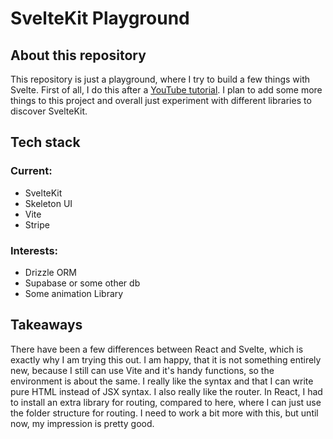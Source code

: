 # SvelteKit Playground

## About this repository

This repository is just a playground, where I try to build a few things with Svelte.
First of all, I do this after a [YouTube tutorial](https://www.youtube.com/watch?v=7mUGqExgPdQ). I plan to add some more things to this project and overall just experiment with different libraries to discover SvelteKit.

## Tech stack

### Current:

- SvelteKit
- Skeleton UI
- Vite
- Stripe

### Interests:

- Drizzle ORM
- Supabase or some other db
- Some animation Library

## Takeaways

There have been a few differences between React and Svelte, which is exactly why I am trying this out. I am happy, that it is not something entirely new, because I still can use Vite and it's handy functions, so the environment is about the same. I really like the syntax and that I can write pure HTML instead of JSX syntax. I also really like the router. In React, I had to install an extra library for routing, compared to here, where I can just use the folder structure for routing. I need to work a bit more with this, but until now, my impression is pretty good.

